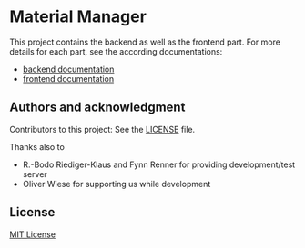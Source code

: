 # Material Manager

This project contains the backend as well as the frontend part.
For more details for each part, see the according documentations:

- [backend documentation](./backend/README.md)
- [frontend documentation](./frontend/README.md)



## Authors and acknowledgment

Contributors to this project: See the [LICENSE](./LICENSE) file.

Thanks also to
- R.-Bodo Riediger-Klaus and Fynn Renner for providing development/test server
- Oliver Wiese for supporting us while development



## License

[MIT License](./LICENSE)
